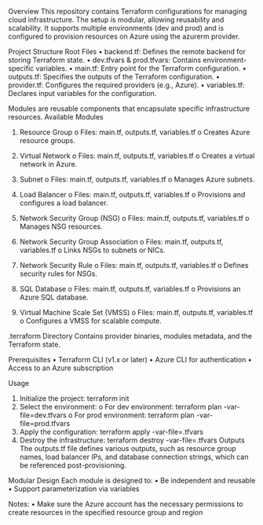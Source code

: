 Overview
This repository contains Terraform configurations for managing cloud infrastructure. The setup is modular, allowing reusability and scalability. It supports multiple environments (dev and prod) and is configured to provision resources on Azure using the azurerm provider.

Project Structure
Root Files
•	backend.tf: Defines the remote backend for storing Terraform state.
•	dev.tfvars & prod.tfvars: Contains environment-specific variables.
•	main.tf: Entry point for the Terraform configuration.
•	outputs.tf: Specifies the outputs of the Terraform configuration.
•	provider.tf: Configures the required providers (e.g., Azure).
•	variables.tf: Declares input variables for the configuration.


Modules are reusable components that encapsulate specific infrastructure resources.
Available Modules

1.	Resource Group
o	Files: main.tf, outputs.tf, variables.tf
o	Creates Azure resource groups.

2.	Virtual Network
o	Files: main.tf, outputs.tf, variables.tf
o	Creates a virtual network in Azure.

3.	Subnet
o	Files: main.tf, outputs.tf, variables.tf
o	Manages Azure subnets.

4.	Load Balancer
o	Files: main.tf, outputs.tf, variables.tf
o	Provisions and configures a load balancer.

5.	Network Security Group (NSG)
o	Files: main.tf, outputs.tf, variables.tf
o	Manages NSG resources.

6.	Network Security Group Association
o	Files: main.tf, outputs.tf, variables.tf
o	Links NSGs to subnets or NICs.

7.	Network Security Rule
o	Files: main.tf, outputs.tf, variables.tf
o	Defines security rules for NSGs.

8.	SQL Database
o	Files: main.tf, outputs.tf, variables.tf
o	Provisions an Azure SQL database.

9.	Virtual Machine Scale Set (VMSS)
o	Files: main.tf, outputs.tf, variables.tf
o	Configures a VMSS for scalable compute.



.terraform Directory
Contains provider binaries, modules metadata, and the Terraform state.

Prerequisites
•	Terraform CLI (v1.x or later)
•	Azure CLI for authentication
•	Access to an Azure subscription

Usage
1.	Initialize the project:
terraform init
2.	Select the environment:
o	For dev environment:
terraform plan -var-file=dev.tfvars
o	For prod environment:
terraform plan -var-file=prod.tfvars
3.	Apply the configuration:
terraform apply -var-file=<environment>.tfvars
4.	Destroy the infrastructure:
terraform destroy -var-file=<environment>.tfvars
Outputs
The outputs.tf file defines various outputs, such as resource group names, load balancer IPs, and database connection strings, which can be referenced post-provisioning.

Modular Design
Each module is designed to:
•	Be independent and reusable
•	Support parameterization via variables


Notes:
•	Make sure the  Azure account has the necessary permissions to create resources in the specified resource group and region

